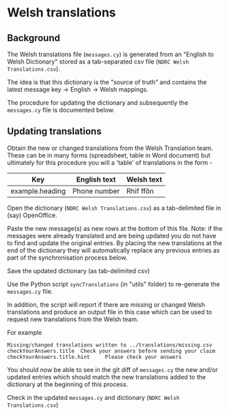 

# Welsh translations

## Background
The Welsh translations file (`messages.cy`) is generated from an "English to Welsh Dictionary" stored as a 
tab-separated csv file (`NDRC Welsh Translations.csv`).

The idea is that this dictionary is the "source of truth" and contains the latest message key -> English -> Welsh mappings.

The procedure for updating the dictionary and subsequently the `messages.cy` file is documented below.

## Updating translations

Obtain the new or changed translations from the Welsh Translation team.  These can be in many forms (spreadsheet, table
in Word document) but ultimately for this procedure you will a 'table' of translations in the form - 

| Key               | English text  | Welsh text |
|-----              |-------------- |------------|
| example.heading   |  Phone number | Rhif ffôn  |

Open the dictionary (`NDRC Welsh Translations.csv`) as a tab-delimited file in (say) OpenOffice.

Paste the new message(s) as new rows at the _bottom_ of this file.  Note: if the messages were already translated and
are being updated you do not have to find and update the original entries.   By placing the new translations at the end
of the dictionary they will automatically replace any previous entries as part of the synchronisation process below.

Save the updated dictionary (as tab-delimited csv)

Use the Python script `syncTranslations` (in "utils" folder) to re-generate the `messages.cy` file.

In addition, the script will report if there are missing or changed Welsh translations and produce an output file in
this case which can be used to request new translations from the Welsh team.

For example

```
Missing/changed translations written to ../translations/missing.csv
checkYourAnswers.title  Check your answers before sending your claim
checkYourAnswers.title.hint     Please check your answers
```

You should now be able to see in the git diff of `messages.cy` the new and/or updated entries which should match 
the new translations added to the dictionary at the beginning of this process.

Check in the updated `messages.cy` and dictionary (`NDRC Welsh Translations.csv`)  
